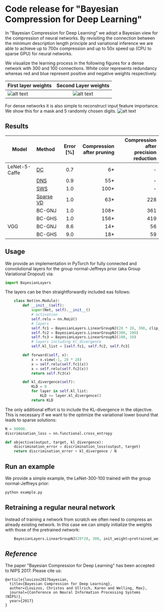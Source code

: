 # Code release for "Bayesian Compression for Deep Learning"


In "Bayesian Compression for Deep Learning" we adopt a Bayesian view for the compression of neural networks. 
By revisiting the connection between the minimum description length principle and variational inference we are 
able to achieve up to 700x compression and up to 50x speed up (CPU to sparse GPU) for neural networks.

We visualize the learning process in the following figures for a dense network with 300 and 100 connections. 
White color represents redundancy whereas red and blue represent positive and negative weights respectively.

|First layer weights |Second Layer weights|
| :------ |:------: |
|![alt text](./figures/weight0_e.gif "First layer weights")|![alt text](./figures/weight1_e.gif "Second Layer weights")|

For dense networks it is also simple to reconstruct input feature importance. We show this for a mask and 5 randomly chosen digits.
![alt text](./figures/pixel.gif "Pixel importance")


## Results


| Model             | Method | Error [%] | Compression <br/>after pruning | Compression after <br/> precision reduction |
| ------            | :------ |:------: | ------: |------: |
|LeNet-5-Caffe      |[DC](https://arxiv.org/abs/1510.00149)   |   0.7 |    6*    |  -|
|                   |[DNS](https://arxiv.org/abs/1608.04493)    |   0.9 |    55*    |  -|
|                   |[SWS](https://arxiv.org/abs/1702.04008)     |   1.0 |    100*    |  -|
|                   |[Sparse VD](https://arxiv.org/pdf/1701.05369.pdf) |   1.0 |    63*    |  228|
|                   |BC-GNJ  |   1.0 |    108*    |  361|
|                   |BC-GHS  |   1.0 |    156*    |  419|
|  VGG              |BC-GNJ  |   8.6 |    14*    |  56|
|                   |BC-GHS  |   9.0 |    18*    |  59|

## Usage
We provide an implementation in PyTorch for fully connected and convolutional layers for the group normal-Jeffreys prior (aka Group Variational Dropout) via:
```python
import BayesianLayers
```
The layers can be then straightforwardly included eas follows:
```python
    class Net(nn.Module):
        def __init__(self):
            super(Net, self).__init__()
            # activation
            self.relu = nn.ReLU()
            # layers
            self.fc1 = BayesianLayers.LinearGroupNJ(28 * 28, 300, clip_var=0.04)
            self.fc2 = BayesianLayers.LinearGroupNJ(300, 100)
            self.fc3 = BayesianLayers.LinearGroupNJ(100, 10)
            # layers including kl_divergence
            self.kl_list = [self.fc1, self.fc2, self.fc3]

        def forward(self, x):
            x = x.view(-1, 28 * 28)
            x = self.relu(self.fc1(x))
            x = self.relu(self.fc2(x))
            return self.fc3(x)

        def kl_divergence(self):
            KLD = 0
            for layer in self.kl_list:
                KLD += layer.kl_divergence()
            return KLD
```
The only additional effort is to include the KL-divergence in the objective. 
This is necessary if we want to the optimize the variational lower bound that leads to sparse solutions:
```python
N = 60000.
discrimination_loss = nn.functional.cross_entropy

def objective(output, target, kl_divergence):
    discrimination_error = discrimination_loss(output, target)
    return discrimination_error + kl_divergence / N
```
## Run an example
We provide a simple example, the LeNet-300-100 trained with the group normal-Jeffreys prior:
```sh
python example.py
```

## Retraining a regular neural network
Instead of training a network from scratch we often need to compress an already existing network. 
In this case we can simply initialize the weights with those of the pretrained network:
```python
    BayesianLayers.LinearGroupNJ(28*28, 300, init_weight=pretrained_weight, init_bias=pretrained_bias)
```
## *Reference*
The paper "Bayesian Compression for Deep Learning" has been accepted to NIPS 2017. Please cite us:

    @article{louizos2017bayesian,
      title={Bayesian Compression for Deep Learning},
      author={Louizos, Christos and Ullrich, Karen and Welling, Max},
      journal={Conference on Neural Information Processing Systems (NIPS)},
      year={2017}
    }